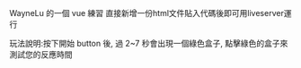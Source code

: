WayneLu 的一個 vue 練習
直接新增一份html文件貼入代碼後即可用liveserver運行

玩法說明:按下開始 button 後,
過 2~7 秒會出現一個綠色盒子,
點擊綠色的盒子來測試您的反應時間
